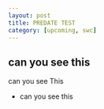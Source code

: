 ```yaml
---
layout: post
title: PREDATE TEST
category: [upcoming, swc]
---
```


## can you see this
can you see This
- can you see this

